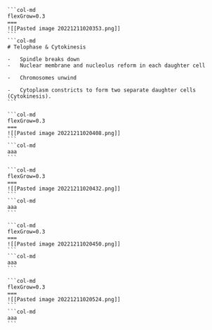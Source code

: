 ````col
```col-md
flexGrow=0.3
===
![[Pasted image 20221211020353.png]]
```
```col-md
# Telophase & Cytokinesis

-   Spindle breaks down
-   Nuclear membrane and nucleolus reform in each daughter cell

-   Chromosomes unwind

-   Cytoplasm constricts to form two separate daughter cells (Cytokinesis).
```
````

````col
```col-md
flexGrow=0.3
===
![[Pasted image 20221211020408.png]]
```
```col-md
aaa
```
````
````col
```col-md
flexGrow=0.3
===
![[Pasted image 20221211020432.png]]
```
```col-md
aaa
```
````
````col
```col-md
flexGrow=0.3
===
![[Pasted image 20221211020450.png]]
```
```col-md
aaa
```
````
````col
```col-md
flexGrow=0.3
===
![[Pasted image 20221211020524.png]]
```
```col-md
aaa
```
````

